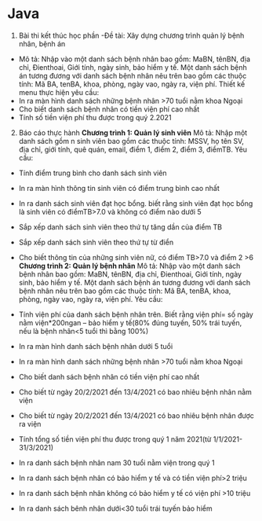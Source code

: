 # Java

1. Bài thi kết thúc học phần
-Đề tài: Xây dựng chương trình quản lý bệnh nhân, bệnh án
- Mô tả:
Nhập vào một danh sách bệnh nhân bao gồm: MaBN, tênBN, địa chỉ, Đienthoai,
Giới tính, ngày sinh, bảo hiểm y tế. Một danh sách bệnh án tương đương với danh sách
bệnh nhân nêu trên bao gồm các thuộc tính: Mã BA, tenBA, khoa, phòng, ngày vao, ngày
ra, viện phí. Thiết kế menu thực hiện yêu cầu:
- In ra màn hình danh sách những bệnh nhân >70 tuổi nằm khoa Ngoại
- Cho biết danh sách bệnh nhân có tiền viện phí cao nhất
- Tính số tiền viện phí thu được trong quý 2.2021

2. Báo cáo thực hành
<b>Chương trình 1: Quản lý sinh viên</b>
Mô tả: Nhập một danh sách gồm n sinh viên bao gồm các thuộc tính: MSSV, họ tên
SV, địa chỉ, giới tính, quê quán, email, điểm 1, điểm 2, điểm 3, điểmTB. Yêu cầu:

- Tính điểm trung bình cho danh sách sinh viên

- In ra màn hình thông tin sinh viên có điểm trung bình cao nhất

- In ra danh sách sinh viên đạt học bổng. biết rằng sinh viên đạt học bổng là sinh
viên có điểmTB>7.0 và không có điểm nào dưới 5

- Sắp xếp danh sách sinh viên theo thứ tự tăng dần của điểm TB

- Sắp xếp danh sách sinh viên theo thứ tự từ điển

- Cho biết thông tin của những sinh viên nữ, có điểm TB>7.0 và điểm 2 >6
<b>Chương trình 2: Quản lý bệnh nhân</b>
Mô tả: Nhập vào một danh sách bệnh nhân bao gồm: MaBN, tênBN, địa chỉ, Đienthoai, Giới tính,
ngày sinh, bảo hiểm y tế. Một danh sách bệnh án tương đương với danh sách bệnh nhân nêu trên bao
gồm các thuộc tính: Mã BA, tenBA, khoa, phòng, ngày vao, ngày ra, viện phí. Yêu cầu:

- Tính viện phí của danh sách bệnh nhân trên. Biết rằng viện phí= số ngày nằm viện*200ngan – bảo hiểm y tế(80% đúng tuyến, 50% trái tuyến, nếu là
bệnh nhân<5 tuổi thì bằng 100%)

- In ra màn hình danh sách bệnh nhân dưới 5 tuổi

- In ra màn hình danh sách những bệnh nhân >70 tuổi nằm khoa Ngoại

- Cho biết danh sách bệnh nhân có tiền viện phí cao nhất

- Cho biết từ ngày 20/2/2021 đến 13/4/2021 có bao nhiêu bệnh nhân nằm viện

- Cho biết từ ngày 20/2/2021 đến 13/4/2021 có bao nhiêu bệnh nhân được ra viện

- Tính tổng số tiền viện phí thu được trong quý 1 năm 2021(từ 1/1/2021-31/3/2021)

- In ra danh sách bệnh nhân nam 30 tuổi nằm viện trong quý 1

- In ra danh sách bệnh nhân có bảo hiểm y tế và có tiền viện phí>2 triệu

- In ra danh sách bệnh nhân không có bảo hiểm y tế có viện phí >10 triệu

- In ra danh sách bênh nhân dưới<30 tuổi trái tuyến bảo hiểm


